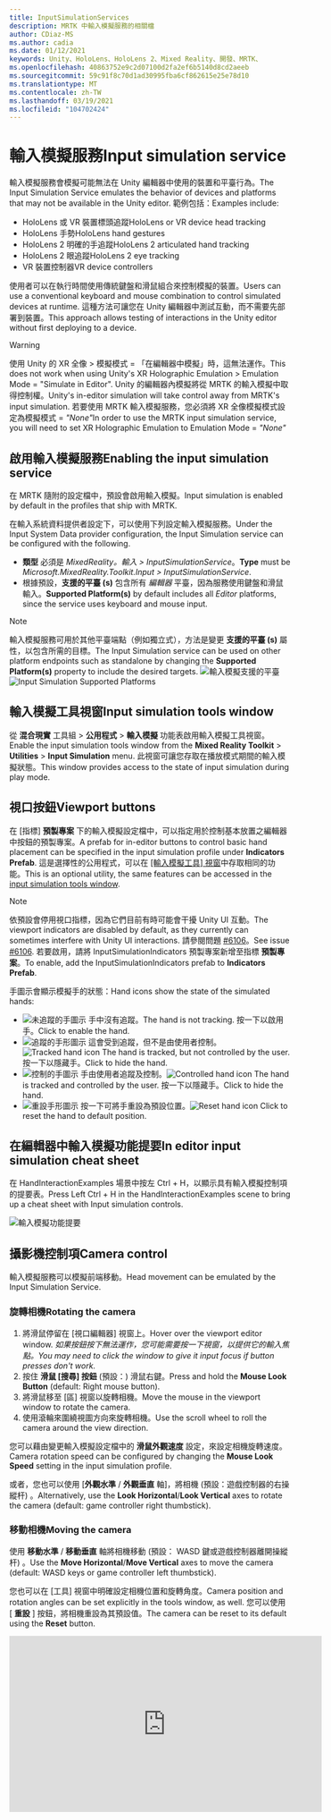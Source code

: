```yaml
---
title: InputSimulationServices
description: MRTK 中輸入模擬服務的相關檔
author: CDiaz-MS
ms.author: cadia
ms.date: 01/12/2021
keywords: Unity、HoloLens、HoloLens 2、Mixed Reality、開發、MRTK、
ms.openlocfilehash: 40863752e9c2d07100d2fa2ef6b5140d8cd2aeeb
ms.sourcegitcommit: 59c91f8c70d1ad30995fba6cf862615e25e78d10
ms.translationtype: MT
ms.contentlocale: zh-TW
ms.lasthandoff: 03/19/2021
ms.locfileid: "104702424"
---
```

# <a name="input-simulation-service"></a><span data-ttu-id="3dd3d-104">輸入模擬服務</span><span class="sxs-lookup"><span data-stu-id="3dd3d-104">Input simulation service</span></span>

<span data-ttu-id="3dd3d-105">輸入模擬服務會模擬可能無法在 Unity 編輯器中使用的裝置和平臺行為。</span><span class="sxs-lookup"><span data-stu-id="3dd3d-105">The Input Simulation Service emulates the behavior of devices and platforms that may not be available in the Unity editor.</span></span> <span data-ttu-id="3dd3d-106">範例包括：</span><span class="sxs-lookup"><span data-stu-id="3dd3d-106">Examples include:</span></span>

* <span data-ttu-id="3dd3d-107">HoloLens 或 VR 裝置標頭追蹤</span><span class="sxs-lookup"><span data-stu-id="3dd3d-107">HoloLens or VR device head tracking</span></span>
* <span data-ttu-id="3dd3d-108">HoloLens 手勢</span><span class="sxs-lookup"><span data-stu-id="3dd3d-108">HoloLens hand gestures</span></span>
* <span data-ttu-id="3dd3d-109">HoloLens 2 明確的手追蹤</span><span class="sxs-lookup"><span data-stu-id="3dd3d-109">HoloLens 2 articulated hand tracking</span></span>
* <span data-ttu-id="3dd3d-110">HoloLens 2 眼追蹤</span><span class="sxs-lookup"><span data-stu-id="3dd3d-110">HoloLens 2 eye tracking</span></span>
* <span data-ttu-id="3dd3d-111">VR 裝置控制器</span><span class="sxs-lookup"><span data-stu-id="3dd3d-111">VR device controllers</span></span>

<span data-ttu-id="3dd3d-112">使用者可以在執行時間使用傳統鍵盤和滑鼠組合來控制模擬的裝置。</span><span class="sxs-lookup"><span data-stu-id="3dd3d-112">Users can use a conventional keyboard and mouse combination to control simulated devices at runtime.</span></span> <span data-ttu-id="3dd3d-113">這種方法可讓您在 Unity 編輯器中測試互動，而不需要先部署到裝置。</span><span class="sxs-lookup"><span data-stu-id="3dd3d-113">This approach allows testing of interactions in the Unity editor without first deploying to a device.</span></span>

> [!WARNING]
> <span data-ttu-id="3dd3d-114">使用 Unity 的 XR 全像 > 模擬模式 = 「在編輯器中模擬」時，這無法運作。</span><span class="sxs-lookup"><span data-stu-id="3dd3d-114">This does not work when using Unity's XR Holographic Emulation > Emulation Mode = "Simulate in Editor".</span></span> <span data-ttu-id="3dd3d-115">Unity 的編輯器內模擬將從 MRTK 的輸入模擬中取得控制權。</span><span class="sxs-lookup"><span data-stu-id="3dd3d-115">Unity's in-editor simulation will take control away from MRTK's input simulation.</span></span> <span data-ttu-id="3dd3d-116">若要使用 MRTK 輸入模擬服務，您必須將 XR 全像模擬模式設定為模擬模式 = *"None"*</span><span class="sxs-lookup"><span data-stu-id="3dd3d-116">In order to use the MRTK input simulation service, you will need to set XR Holographic Emulation to Emulation Mode = *"None"*</span></span>

## <a name="enabling-the-input-simulation-service"></a><span data-ttu-id="3dd3d-117">啟用輸入模擬服務</span><span class="sxs-lookup"><span data-stu-id="3dd3d-117">Enabling the input simulation service</span></span>

<span data-ttu-id="3dd3d-118">在 MRTK 隨附的設定檔中，預設會啟用輸入模擬。</span><span class="sxs-lookup"><span data-stu-id="3dd3d-118">Input simulation is enabled by default in the profiles that ship with MRTK.</span></span>

<span data-ttu-id="3dd3d-119">在輸入系統資料提供者設定下，可以使用下列設定輸入模擬服務。</span><span class="sxs-lookup"><span data-stu-id="3dd3d-119">Under the Input System Data provider configuration, the Input Simulation service can be configured with the following.</span></span>

* <span data-ttu-id="3dd3d-120">**類型** 必須是 *MixedReality。輸入 > InputSimulationService*。</span><span class="sxs-lookup"><span data-stu-id="3dd3d-120">**Type** must be *Microsoft.MixedReality.Toolkit.Input > InputSimulationService*.</span></span>
* <span data-ttu-id="3dd3d-121">根據預設，**支援的平臺 (s)** 包含所有 *編輯器* 平臺，因為服務使用鍵盤和滑鼠輸入。</span><span class="sxs-lookup"><span data-stu-id="3dd3d-121">**Supported Platform(s)** by default includes all *Editor* platforms, since the service uses keyboard and mouse input.</span></span>

> [!NOTE]
> <span data-ttu-id="3dd3d-122">輸入模擬服務可用於其他平臺端點（例如獨立式），方法是變更 **支援的平臺 (s)** 屬性，以包含所需的目標。</span><span class="sxs-lookup"><span data-stu-id="3dd3d-122">The Input Simulation service can be used on other platform endpoints such as standalone by changing the **Supported Platform(s)** property to include the desired targets.</span></span>
> <span data-ttu-id="3dd3d-123">![輸入模擬支援的平臺](../images/input-simulation/InputSimulationSupportedPlatforms.gif)</span><span class="sxs-lookup"><span data-stu-id="3dd3d-123">![Input Simulation Supported Platforms](../images/input-simulation/InputSimulationSupportedPlatforms.gif)</span></span>

## <a name="input-simulation-tools-window"></a><span data-ttu-id="3dd3d-124">輸入模擬工具視窗</span><span class="sxs-lookup"><span data-stu-id="3dd3d-124">Input simulation tools window</span></span>

<span data-ttu-id="3dd3d-125">從 **混合現實** 工具組  >  **公用程式**  >  **輸入模擬** 功能表啟用輸入模擬工具視窗。</span><span class="sxs-lookup"><span data-stu-id="3dd3d-125">Enable the input simulation tools window from the  **Mixed Reality Toolkit** > **Utilities** > **Input Simulation** menu.</span></span> <span data-ttu-id="3dd3d-126">此視窗可讓您存取在播放模式期間的輸入模擬狀態。</span><span class="sxs-lookup"><span data-stu-id="3dd3d-126">This window provides access to the state of input simulation during play mode.</span></span>

## <a name="viewport-buttons"></a><span data-ttu-id="3dd3d-127">視口按鈕</span><span class="sxs-lookup"><span data-stu-id="3dd3d-127">Viewport buttons</span></span>

<span data-ttu-id="3dd3d-128">在 [指標] **預製專案** 下的輸入模擬設定檔中，可以指定用於控制基本放置之編輯器中按鈕的預製專案。</span><span class="sxs-lookup"><span data-stu-id="3dd3d-128">A prefab for in-editor buttons to control basic hand placement can be specified in the input simulation profile under **Indicators Prefab**.</span></span> <span data-ttu-id="3dd3d-129">這是選擇性的公用程式，可以在 [ [輸入模擬工具] 視窗](#input-simulation-tools-window)中存取相同的功能。</span><span class="sxs-lookup"><span data-stu-id="3dd3d-129">This is an optional utility, the same features can be accessed in the [input simulation tools window](#input-simulation-tools-window).</span></span>

> [!NOTE]
> <span data-ttu-id="3dd3d-130">依預設會停用視口指標，因為它們目前有時可能會干擾 Unity UI 互動。</span><span class="sxs-lookup"><span data-stu-id="3dd3d-130">The viewport indicators are disabled by default, as they currently can sometimes interfere with Unity UI interactions.</span></span> <span data-ttu-id="3dd3d-131">請參閱問題 [#6106](https://github.com/microsoft/MixedRealityToolkit-Unity/issues/6106)。</span><span class="sxs-lookup"><span data-stu-id="3dd3d-131">See issue [#6106](https://github.com/microsoft/MixedRealityToolkit-Unity/issues/6106).</span></span> <span data-ttu-id="3dd3d-132">若要啟用，請將 InputSimulationIndicators 預製專案新增至指標 **預製專案**。</span><span class="sxs-lookup"><span data-stu-id="3dd3d-132">To enable, add the InputSimulationIndicators prefab to **Indicators Prefab**.</span></span>

<span data-ttu-id="3dd3d-133">手圖示會顯示模擬手的狀態：</span><span class="sxs-lookup"><span data-stu-id="3dd3d-133">Hand icons show the state of the simulated hands:</span></span>

* ![未追蹤的手圖示](../images/input-simulation/MRTK_InputSimulation_HandIndicator_Untracked.png) <span data-ttu-id="3dd3d-135">手中沒有追蹤。</span><span class="sxs-lookup"><span data-stu-id="3dd3d-135">The hand is not tracking.</span></span> <span data-ttu-id="3dd3d-136">按一下以啟用手。</span><span class="sxs-lookup"><span data-stu-id="3dd3d-136">Click to enable the hand.</span></span>
* <span data-ttu-id="3dd3d-137">![追蹤的手形圖示](../images/input-simulation/MRTK_InputSimulation_HandIndicator_Tracked.png "追蹤的手形圖示") 這會受到追蹤，但不是由使用者控制。</span><span class="sxs-lookup"><span data-stu-id="3dd3d-137">![Tracked hand icon](../images/input-simulation/MRTK_InputSimulation_HandIndicator_Tracked.png "Tracked hand icon") The hand is tracked, but not controlled by the user.</span></span> <span data-ttu-id="3dd3d-138">按一下以隱藏手。</span><span class="sxs-lookup"><span data-stu-id="3dd3d-138">Click to hide the hand.</span></span>
* <span data-ttu-id="3dd3d-139">![控制的手圖示](../images/input-simulation/MRTK_InputSimulation_HandIndicator_Controlled.png "控制的手圖示") 手由使用者追蹤及控制。</span><span class="sxs-lookup"><span data-stu-id="3dd3d-139">![Controlled hand icon](../images/input-simulation/MRTK_InputSimulation_HandIndicator_Controlled.png "Controlled hand icon") The hand is tracked and controlled by the user.</span></span> <span data-ttu-id="3dd3d-140">按一下以隱藏手。</span><span class="sxs-lookup"><span data-stu-id="3dd3d-140">Click to hide the hand.</span></span>
* <span data-ttu-id="3dd3d-141">![重設手形圖示](../images/input-simulation/MRTK_InputSimulation_HandIndicator_Reset.png "重設手形圖示") 按一下可將手重設為預設位置。</span><span class="sxs-lookup"><span data-stu-id="3dd3d-141">![Reset hand icon](../images/input-simulation/MRTK_InputSimulation_HandIndicator_Reset.png "Reset hand icon") Click to reset the hand to default position.</span></span>

## <a name="in-editor-input-simulation-cheat-sheet"></a><span data-ttu-id="3dd3d-142">在編輯器中輸入模擬功能提要</span><span class="sxs-lookup"><span data-stu-id="3dd3d-142">In editor input simulation cheat sheet</span></span>

<span data-ttu-id="3dd3d-143">在 HandInteractionExamples 場景中按左 Ctrl + H，以顯示具有輸入模擬控制項的提要表。</span><span class="sxs-lookup"><span data-stu-id="3dd3d-143">Press Left Ctrl + H in the HandInteractionExamples scene to bring up a cheat sheet with Input simulation controls.</span></span>

![輸入模擬功能提要](https://user-images.githubusercontent.com/39840334/86066480-13637f00-ba27-11ea-8814-d222d548f684.gif)

## <a name="camera-control"></a><span data-ttu-id="3dd3d-145">攝影機控制項</span><span class="sxs-lookup"><span data-stu-id="3dd3d-145">Camera control</span></span>

<span data-ttu-id="3dd3d-146">輸入模擬服務可以模擬前端移動。</span><span class="sxs-lookup"><span data-stu-id="3dd3d-146">Head movement can be emulated by the Input Simulation Service.</span></span>

### <a name="rotating-the-camera"></a><span data-ttu-id="3dd3d-147">旋轉相機</span><span class="sxs-lookup"><span data-stu-id="3dd3d-147">Rotating the camera</span></span>

1. <span data-ttu-id="3dd3d-148">將滑鼠停留在 [視口編輯器] 視窗上。</span><span class="sxs-lookup"><span data-stu-id="3dd3d-148">Hover over the viewport editor window.</span></span>
    <span data-ttu-id="3dd3d-149">*如果按鈕按下無法運作，您可能需要按一下視窗，以提供它的輸入焦點。*</span><span class="sxs-lookup"><span data-stu-id="3dd3d-149">*You may need to click the window to give it input focus if button presses don't work.*</span></span>
1. <span data-ttu-id="3dd3d-150">按住 **滑鼠 [搜尋] 按鈕** (預設：) 滑鼠右鍵。</span><span class="sxs-lookup"><span data-stu-id="3dd3d-150">Press and hold the **Mouse Look Button** (default: Right mouse button).</span></span>
1. <span data-ttu-id="3dd3d-151">將滑鼠移至 [區] 視窗以旋轉相機。</span><span class="sxs-lookup"><span data-stu-id="3dd3d-151">Move the mouse in the viewport window to rotate the camera.</span></span>
1. <span data-ttu-id="3dd3d-152">使用滾輪來圍繞視圖方向來旋轉相機。</span><span class="sxs-lookup"><span data-stu-id="3dd3d-152">Use the scroll wheel to roll the camera around the view direction.</span></span>

<span data-ttu-id="3dd3d-153">您可以藉由變更輸入模擬設定檔中的 **滑鼠外觀速度** 設定，來設定相機旋轉速度。</span><span class="sxs-lookup"><span data-stu-id="3dd3d-153">Camera rotation speed can be configured by changing the **Mouse Look Speed** setting in the input simulation profile.</span></span>

<span data-ttu-id="3dd3d-154">或者，您也可以使用 [**外觀水準** / **外觀垂直** 軸]，將相機 (預設：遊戲控制器的右操縱杆) 。</span><span class="sxs-lookup"><span data-stu-id="3dd3d-154">Alternatively, use the **Look Horizontal**/**Look Vertical** axes to rotate the camera (default: game controller right thumbstick).</span></span>

### <a name="moving-the-camera"></a><span data-ttu-id="3dd3d-155">移動相機</span><span class="sxs-lookup"><span data-stu-id="3dd3d-155">Moving the camera</span></span>

<span data-ttu-id="3dd3d-156">使用 **移動水準** / **移動垂直** 軸將相機移動 (預設： WASD 鍵或遊戲控制器離開操縱杆) 。</span><span class="sxs-lookup"><span data-stu-id="3dd3d-156">Use the **Move Horizontal**/**Move Vertical** axes to move the camera (default: WASD keys or game controller left thumbstick).</span></span>

<span data-ttu-id="3dd3d-157">您也可以在 [工具] 視窗中明確設定相機位置和旋轉角度。</span><span class="sxs-lookup"><span data-stu-id="3dd3d-157">Camera position and rotation angles can be set explicitly in the tools window, as well.</span></span> <span data-ttu-id="3dd3d-158">您可以使用 [ **重設** ] 按鈕，將相機重設為其預設值。</span><span class="sxs-lookup"><span data-stu-id="3dd3d-158">The camera can be reset to its default using the **Reset** button.</span></span>

<iframe width="560" height="315" src="https://www.youtube.com/embed/Z7L4I1ET7GU" class="center" frameborder="0" allow="accelerometer; encrypted-media; gyroscope; picture-in-picture" allowfullscreen />

## <a name="controller-simulation"></a><span data-ttu-id="3dd3d-159">控制器模擬</span><span class="sxs-lookup"><span data-stu-id="3dd3d-159">Controller simulation</span></span>

<span data-ttu-id="3dd3d-160">輸入模擬支援模擬控制器裝置 (亦即移動控制器和手) 。</span><span class="sxs-lookup"><span data-stu-id="3dd3d-160">The input simulation supports emulated controller devices (i.e. motion controllers and hands).</span></span> <span data-ttu-id="3dd3d-161">這些虛擬控制器可以與任何支援一般控制器的物件互動，例如按鈕或 grabbable 物件。</span><span class="sxs-lookup"><span data-stu-id="3dd3d-161">These virtual controllers can interact with any object that supports regular controllers, such as buttons or grabbable objects.</span></span>

### <a name="controller-simulation-mode"></a><span data-ttu-id="3dd3d-162">控制器模擬模式</span><span class="sxs-lookup"><span data-stu-id="3dd3d-162">Controller simulation mode</span></span>

<span data-ttu-id="3dd3d-163">在 [ [輸入模擬工具] 視窗](#input-simulation-tools-window) 中， **預設控制器模擬模式** 設定會在三個不同的輸入模型之間切換。</span><span class="sxs-lookup"><span data-stu-id="3dd3d-163">In the [input simulation tools window](#input-simulation-tools-window) the **Default Controller Simulation Mode** setting switches between three distinct input models.</span></span> <span data-ttu-id="3dd3d-164">您也可以在輸入模擬設定檔中設定此預設模式。</span><span class="sxs-lookup"><span data-stu-id="3dd3d-164">This default mode can also be set in the input simulation profile.</span></span>

* <span data-ttu-id="3dd3d-165">明確表達的 *手：模擬* 具有聯合位置資料的全向裝置。</span><span class="sxs-lookup"><span data-stu-id="3dd3d-165">*Articulated Hands*: Simulates a fully articulated hand device with joint position data.</span></span>

   <span data-ttu-id="3dd3d-166">模擬 HoloLens 2 互動模型。</span><span class="sxs-lookup"><span data-stu-id="3dd3d-166">Emulates HoloLens 2 interaction model.</span></span>

   <span data-ttu-id="3dd3d-167">以確切定位或使用觸控為依據的互動，可在此模式中模擬。</span><span class="sxs-lookup"><span data-stu-id="3dd3d-167">Interactions that are based on the precise positioning of the hand or use touching can be simulated in this mode.</span></span>

* <span data-ttu-id="3dd3d-168">*手手勢*：利用點擊和基本手勢模擬簡化的模型。</span><span class="sxs-lookup"><span data-stu-id="3dd3d-168">*Hand Gestures*: Simulates a simplified hand model with air tap and basic gestures.</span></span>

   <span data-ttu-id="3dd3d-169">模擬 [HoloLens 互動模型](https://docs.microsoft.com/windows/mixed-reality/gestures)。</span><span class="sxs-lookup"><span data-stu-id="3dd3d-169">Emulates [HoloLens interaction model](https://docs.microsoft.com/windows/mixed-reality/gestures).</span></span>

   <span data-ttu-id="3dd3d-170">焦點是使用注視指標來控制。</span><span class="sxs-lookup"><span data-stu-id="3dd3d-170">Focus is controlled using the Gaze pointer.</span></span> <span data-ttu-id="3dd3d-171">「 *攻* 點」手勢用來與按鈕互動。</span><span class="sxs-lookup"><span data-stu-id="3dd3d-171">The *Air Tap* gesture is used to interact with buttons.</span></span>

* <span data-ttu-id="3dd3d-172">*移動控制器*：模擬與 VR 耳機搭配使用的動作控制器，其運作方式類似于與明確表達的互動。</span><span class="sxs-lookup"><span data-stu-id="3dd3d-172">*Motion Controller*: Simulates a motion controller used with VR headsets that works similarly to far interactions with Articulated Hands.</span></span>

   <span data-ttu-id="3dd3d-173">使用控制器互動模型來模擬 VR 耳機。</span><span class="sxs-lookup"><span data-stu-id="3dd3d-173">Emulates VR headset with controllers interaction model.</span></span>

   <span data-ttu-id="3dd3d-174">觸發程式、抓取和功能表鍵是透過鍵盤和滑鼠輸入模擬。</span><span class="sxs-lookup"><span data-stu-id="3dd3d-174">The trigger, grab and menu keys are simulated via keyboard and mouse input.</span></span>

### <a name="simulating-controller-movement"></a><span data-ttu-id="3dd3d-175">模擬控制器移動</span><span class="sxs-lookup"><span data-stu-id="3dd3d-175">Simulating controller movement</span></span>

<span data-ttu-id="3dd3d-176">按住 **左/靠右控制器操作金鑰** (預設：左方控制器的 *左移位* 和右邊控制器的 *空間*) ，以取得任一控制器的控制權。</span><span class="sxs-lookup"><span data-stu-id="3dd3d-176">Press and hold the **Left/Right Controller Manipulation Key** (default: *Left Shift* for left controller and *Space* for right controller) to gain control of either controller.</span></span> <span data-ttu-id="3dd3d-177">當按下操作按鍵時，控制器將會出現在 [功能區] 中。</span><span class="sxs-lookup"><span data-stu-id="3dd3d-177">While the manipulation key is pressed, the controller will appear in the viewport.</span></span> <span data-ttu-id="3dd3d-178">一旦釋放操作金鑰之後，控制器會在短暫的 **控制器隱藏 Timeout** 之後消失。</span><span class="sxs-lookup"><span data-stu-id="3dd3d-178">Once the manipulation key is released, the controllers will disappear after a short **Controller Hide Timeout**.</span></span>

<span data-ttu-id="3dd3d-179">您可以透過 [ [輸入模擬工具] 視窗](#input-simulation-tools-window) 中的相機來切換和凍結控制器，或按下 **切換左/向右控制器鍵** (預設值： *T* 代表左邊， *Y* 表示右邊的) 。</span><span class="sxs-lookup"><span data-stu-id="3dd3d-179">Controllers can be toggled on and frozen relative to the camera in the [input simulation tools window](#input-simulation-tools-window) or by pressing the **Toggle Left/Right Controller Key** (default: *T* for left and *Y* for right).</span></span> <span data-ttu-id="3dd3d-180">再按一次切換鍵，再次隱藏控制器。</span><span class="sxs-lookup"><span data-stu-id="3dd3d-180">Press the toggle key again to hide the controllers again.</span></span> <span data-ttu-id="3dd3d-181">若要操控控制器，必須保留 **左/右控制器操作金鑰** 。</span><span class="sxs-lookup"><span data-stu-id="3dd3d-181">To manipulate the controllers, the **Left/Right Controller Manipulation Key** needs to be held.</span></span> <span data-ttu-id="3dd3d-182">按兩下 **Left/Right 控制器操作金鑰** 也可以開啟/關閉控制器。</span><span class="sxs-lookup"><span data-stu-id="3dd3d-182">Double tapping the **Left/Right Controller Manipulation Key** can also toggle the controllers on/off.</span></span>

<span data-ttu-id="3dd3d-183">滑鼠移動會將控制器移至 [視圖] 平面。</span><span class="sxs-lookup"><span data-stu-id="3dd3d-183">Mouse movement will move the controller in the view plane.</span></span> <span data-ttu-id="3dd3d-184">您可以使用 **滑鼠滾輪**，更進一步或更接近相機來移動控制器。</span><span class="sxs-lookup"><span data-stu-id="3dd3d-184">Controllers can be moved further or closer to the camera using the **mouse wheel**.</span></span>

<span data-ttu-id="3dd3d-185">若要使用滑鼠旋轉控制器，請將 **左/右控制器操作金鑰** (*左移* 或 *空格*) *，然後* 將 **控制器旋轉按鈕** (預設： *左方 Ctrl* 按鈕) ，然後移動滑鼠以旋轉控制器。</span><span class="sxs-lookup"><span data-stu-id="3dd3d-185">To rotate controllers using the mouse, hold both the **Left/Right Controller Manipulation Key** (*Left Shift* or *Space*) *and* the **Controller Rotate Button** (default: *Left Ctrl* button) and then move the mouse to rotate the controller.</span></span> <span data-ttu-id="3dd3d-186">您可以藉由變更輸入模擬設定檔中的 **滑鼠控制器旋轉速度** 設定，來設定控制器旋轉速度。</span><span class="sxs-lookup"><span data-stu-id="3dd3d-186">Controller rotation speed can be configured by changing the **Mouse Controller Rotation Speed** setting in the input simulation profile.</span></span>

<span data-ttu-id="3dd3d-187">所有放置也都可以在 [ [輸入模擬工具] 視窗](#input-simulation-tools-window)中變更，包括重設為預設值。</span><span class="sxs-lookup"><span data-stu-id="3dd3d-187">All hand placement can also changed in the [input simulation tools window](#input-simulation-tools-window), including resetting hands to default.</span></span>

### <a name="additional-profile-settings"></a><span data-ttu-id="3dd3d-188">其他設定檔設定</span><span class="sxs-lookup"><span data-stu-id="3dd3d-188">Additional profile settings</span></span>

* <span data-ttu-id="3dd3d-189">**控制器深度乘數** 控制滑鼠滾輪深度移動的敏感度。</span><span class="sxs-lookup"><span data-stu-id="3dd3d-189">**Controller Depth Multiplier** controls the sensitivity of the mouse scroll wheel depth movement.</span></span> <span data-ttu-id="3dd3d-190">較大的數位會加速控制器縮放。</span><span class="sxs-lookup"><span data-stu-id="3dd3d-190">A larger number will speed up controller zoom.</span></span>
* <span data-ttu-id="3dd3d-191">**預設控制器距離** 是來自相機的控制器初始距離。</span><span class="sxs-lookup"><span data-stu-id="3dd3d-191">**Default Controller Distance** is the initial distance of controllers from the camera.</span></span> <span data-ttu-id="3dd3d-192">按一下 [ **重設** ] 按鈕控制器也會將控制器放在這個距離。</span><span class="sxs-lookup"><span data-stu-id="3dd3d-192">Clicking the **Reset** button controllers will also place controllers at this distance.</span></span>
* <span data-ttu-id="3dd3d-193">**控制器抖動量** 會將隨機動作新增至控制器。</span><span class="sxs-lookup"><span data-stu-id="3dd3d-193">**Controller Jitter Amount** adds random motion to controllers.</span></span> <span data-ttu-id="3dd3d-194">這項功能可用來模擬裝置上不正確的控制器追蹤，並確保互動適用于雜訊的輸入。</span><span class="sxs-lookup"><span data-stu-id="3dd3d-194">This feature can be used to simulate inaccurate controller tracking on the device, and ensure that interactions work well with noisy input.</span></span>

<iframe width="560" height="315" src="https://www.youtube.com/embed/uRYfwuqsjBQ" class="center" frameborder="0" allow="accelerometer; encrypted-media; gyroscope; picture-in-picture" allowfullscreen />

### <a name="hand-gestures"></a><span data-ttu-id="3dd3d-195">手勢</span><span class="sxs-lookup"><span data-stu-id="3dd3d-195">Hand gestures</span></span>

<span data-ttu-id="3dd3d-196">捏合、抓取、刺探等手勢也可以模擬。</span><span class="sxs-lookup"><span data-stu-id="3dd3d-196">Hand gestures such as pinching, grabbing, poking, etc. can also be simulated.</span></span>

1. <span data-ttu-id="3dd3d-197">使用 **left/Right 控制器操作金鑰** (*左移* 或 *空格*) 來啟用手形控制</span><span class="sxs-lookup"><span data-stu-id="3dd3d-197">Enable hand control using the **Left/Right Controller Manipulation Key** (*Left Shift* or *Space*)</span></span>

2. <span data-ttu-id="3dd3d-198">在操作時，按住滑鼠按鍵以執行手勢手勢。</span><span class="sxs-lookup"><span data-stu-id="3dd3d-198">While manipulating, press and hold a mouse button to perform a hand gesture.</span></span>

<span data-ttu-id="3dd3d-199">您可以對應每個滑鼠按鍵，使用 *左/中/右滑鼠右鍵手勢* 設定，將手圖形轉換成不同的手勢。</span><span class="sxs-lookup"><span data-stu-id="3dd3d-199">Each of the mouse buttons can be mapped to transform the hand shape into a different gesture using the *Left/Middle/Right Mouse Hand Gesture* settings.</span></span> <span data-ttu-id="3dd3d-200">當未按下任何按鈕時， *預設手勢* 是手的形狀。</span><span class="sxs-lookup"><span data-stu-id="3dd3d-200">The *Default Hand Gesture* is the shape of the hand when no button is pressed.</span></span>

> [!NOTE]
> <span data-ttu-id="3dd3d-201">縮小 *手勢是* 唯一執行「選取」動作的手勢。</span><span class="sxs-lookup"><span data-stu-id="3dd3d-201">The *Pinch* gesture is the only gesture that performs the "Select" action at this point.</span></span>

### <a name="one-hand-manipulation"></a><span data-ttu-id="3dd3d-202">單次操作</span><span class="sxs-lookup"><span data-stu-id="3dd3d-202">One-hand manipulation</span></span>

1. <span data-ttu-id="3dd3d-203">按住 **left/Right 控制器操作金鑰** (*左移* 或 *空格*) </span><span class="sxs-lookup"><span data-stu-id="3dd3d-203">Press and hold **Left/Right Controller Manipulation Key** (*Left Shift* or *Space*)</span></span>
2. <span data-ttu-id="3dd3d-204">物件上的點</span><span class="sxs-lookup"><span data-stu-id="3dd3d-204">Point at object</span></span>
3. <span data-ttu-id="3dd3d-205">按住滑鼠按鍵以縮小</span><span class="sxs-lookup"><span data-stu-id="3dd3d-205">Hold mouse button to pinch</span></span>
4. <span data-ttu-id="3dd3d-206">使用您的滑鼠移動物件</span><span class="sxs-lookup"><span data-stu-id="3dd3d-206">Use your mouse to move the object</span></span>
5. <span data-ttu-id="3dd3d-207">放開滑鼠按鍵以停止互動</span><span class="sxs-lookup"><span data-stu-id="3dd3d-207">Release the mouse button to stop interaction</span></span>

<iframe width="560" height="315" src="https://www.youtube.com/embed/rM0xaHam6wM" class="center" frameborder="0" allow="accelerometer; encrypted-media; gyroscope; picture-in-picture" allowfullscreen />

### <a name="two-hand-manipulation"></a><span data-ttu-id="3dd3d-208">雙手勢操作</span><span class="sxs-lookup"><span data-stu-id="3dd3d-208">Two-hand manipulation</span></span>

<span data-ttu-id="3dd3d-209">若要同時以兩種方式操作物件，建議使用持續性手動模式。</span><span class="sxs-lookup"><span data-stu-id="3dd3d-209">For manipulating objects with two hands at the same time, the persistent hand mode is recommended.</span></span>

1. <span data-ttu-id="3dd3d-210">按下切換鍵 (*T/Y*) 來切換。</span><span class="sxs-lookup"><span data-stu-id="3dd3d-210">Toggle on both hands by pressing the toggle keys (*T/Y*).</span></span>
1. <span data-ttu-id="3dd3d-211">一次處理一個手勢：</span><span class="sxs-lookup"><span data-stu-id="3dd3d-211">Manipulate one hand at a time:</span></span>
    1. <span data-ttu-id="3dd3d-212">按住 **空格鍵** 以控制右手邊</span><span class="sxs-lookup"><span data-stu-id="3dd3d-212">Hold **Space** to control the right hand</span></span>
    1. <span data-ttu-id="3dd3d-213">將手移至您要抓取物件的位置</span><span class="sxs-lookup"><span data-stu-id="3dd3d-213">Move the hand to where you want to grab the object</span></span>
    1. <span data-ttu-id="3dd3d-214">按下 **滑鼠左鍵** 可啟動 *縮小手勢。*</span><span class="sxs-lookup"><span data-stu-id="3dd3d-214">Press the **left mouse button** to activate the *Pinch* gesture.</span></span>
    1. <span data-ttu-id="3dd3d-215">釋放 **空間** 可停止控制右手邊。</span><span class="sxs-lookup"><span data-stu-id="3dd3d-215">Release **Space** to stop controlling the right hand.</span></span> <span data-ttu-id="3dd3d-216">手將會凍結並 *鎖定到縮小手勢，* 因為它已不再被操作。</span><span class="sxs-lookup"><span data-stu-id="3dd3d-216">The hand will be frozen in place and be locked into the *Pinch* gesture since it is no longer being manipulated.</span></span>
1. <span data-ttu-id="3dd3d-217">以另一種方式重複此程式，在第二個位置抓取相同的物件。</span><span class="sxs-lookup"><span data-stu-id="3dd3d-217">Repeat the process with the other hand, grabbing the same object in a second spot.</span></span>
1. <span data-ttu-id="3dd3d-218">現在這兩個手都會抓取相同的物件，您可以將其中一個物件移至兩個執行中的操作。</span><span class="sxs-lookup"><span data-stu-id="3dd3d-218">Now that both hands are grabbing the same object, you can move either of them to perform two-handed manipulation.</span></span>

<iframe width="560" height="315" src="https://www.youtube.com/embed/Qol5OFNfN14" class="center" frameborder="0" allow="accelerometer; encrypted-media; gyroscope; picture-in-picture" allowfullscreen />

### <a name="ggv-gaze-gesture-and-voice-interaction"></a><span data-ttu-id="3dd3d-219">GGV (注視、手勢和語音) 互動</span><span class="sxs-lookup"><span data-stu-id="3dd3d-219">GGV (Gaze, Gesture, and Voice) interaction</span></span>

<span data-ttu-id="3dd3d-220">根據預設，GGV 互動會在編輯器中啟用，但場景中不會有明確的手。</span><span class="sxs-lookup"><span data-stu-id="3dd3d-220">By default, GGV interaction is enabled in-editor while there are no articulated hands present in the scene.</span></span>

1. <span data-ttu-id="3dd3d-221">旋轉相機以指向互動物件上的注視游標 (滑鼠右鍵) </span><span class="sxs-lookup"><span data-stu-id="3dd3d-221">Rotate the camera to point the gaze cursor at the interactable object (right mouse button)</span></span>
1. <span data-ttu-id="3dd3d-222">按一下並按住 **滑鼠** 左鍵以進行互動</span><span class="sxs-lookup"><span data-stu-id="3dd3d-222">Click and hold **left mouse button** to interact</span></span>
1. <span data-ttu-id="3dd3d-223">再次旋轉相機以操作物件</span><span class="sxs-lookup"><span data-stu-id="3dd3d-223">Rotate the camera again to manipulate the object</span></span>

<span data-ttu-id="3dd3d-224">您可以切換輸入模擬設定檔內的 [ *已啟用手動可用輸入* ] 選項來關閉此功能。</span><span class="sxs-lookup"><span data-stu-id="3dd3d-224">You can turn this off by toggling the *Is Hand Free Input Enabled* option inside the Input Simulation Profile.</span></span>

<span data-ttu-id="3dd3d-225">此外，您可以使用模擬的手 GGV 互動</span><span class="sxs-lookup"><span data-stu-id="3dd3d-225">In addition, you can use simulated hands for GGV interaction</span></span>

1. <span data-ttu-id="3dd3d-226">藉由將 **手動模擬模式** 切換至 [輸入模擬設定檔](#enabling-the-input-simulation-service)中的 *手勢* 來啟用 GGV 模擬</span><span class="sxs-lookup"><span data-stu-id="3dd3d-226">Enable GGV simulation by switching **Hand Simulation Mode** to *Gestures* in the [Input Simulation Profile](#enabling-the-input-simulation-service)</span></span>
1. <span data-ttu-id="3dd3d-227">旋轉相機以指向互動物件上的注視游標 (滑鼠右鍵) </span><span class="sxs-lookup"><span data-stu-id="3dd3d-227">Rotate the camera to point the gaze cursor at the interactable object (right mouse button)</span></span>
1. <span data-ttu-id="3dd3d-228">按住 **空格鍵** 以控制右手邊</span><span class="sxs-lookup"><span data-stu-id="3dd3d-228">Hold **Space** to control the right hand</span></span>
1. <span data-ttu-id="3dd3d-229">按一下並按住 **滑鼠** 左鍵以進行互動</span><span class="sxs-lookup"><span data-stu-id="3dd3d-229">Click and hold **left mouse button** to interact</span></span>
1. <span data-ttu-id="3dd3d-230">使用您的滑鼠移動物件</span><span class="sxs-lookup"><span data-stu-id="3dd3d-230">Use your mouse to move the object</span></span>
1. <span data-ttu-id="3dd3d-231">放開滑鼠按鍵以停止互動</span><span class="sxs-lookup"><span data-stu-id="3dd3d-231">Release the mouse button to stop interaction</span></span>

<iframe width="560" height="315" src="https://www.youtube.com/embed/6841rRMdqWw" class="center" frameborder="0" allow="accelerometer; encrypted-media; gyroscope; picture-in-picture" allowfullscreen />

### <a name="motion-controller-interaction"></a><span data-ttu-id="3dd3d-232">移動控制器互動</span><span class="sxs-lookup"><span data-stu-id="3dd3d-232">Motion controller interaction</span></span>

<span data-ttu-id="3dd3d-233">模擬的動作控制器可透過與明確表達的相同方式來操作。</span><span class="sxs-lookup"><span data-stu-id="3dd3d-233">The simulated motion controllers can be manipulated the same way articulated hands are.</span></span> <span data-ttu-id="3dd3d-234">在觸發程式、抓取和功能表鍵分別對應至 *滑鼠左鍵*、 *G* 和 *M* 鍵的情況下，互動模型與明確的手互動很類似。</span><span class="sxs-lookup"><span data-stu-id="3dd3d-234">The interaction model is similar to far interaction of articulated hand while the trigger, grab and menu keys are mapped to *left mouse button*, *G* and *M* key respectively.</span></span>

### <a name="eye-tracking"></a><span data-ttu-id="3dd3d-235">眼球追蹤</span><span class="sxs-lookup"><span data-stu-id="3dd3d-235">Eye tracking</span></span>

<span data-ttu-id="3dd3d-236">您可以藉由檢查 [輸入模擬設定檔](#enabling-the-input-simulation-service)中的 [**模擬眼睛位置**] 選項來啟用 [眼睛追蹤模擬](../input/eye-tracking/eye-tracking-basic-setup.md#simulating-eye-tracking-in-the-unity-editor)。</span><span class="sxs-lookup"><span data-stu-id="3dd3d-236">[Eye tracking simulation](../input/eye-tracking/eye-tracking-basic-setup.md#simulating-eye-tracking-in-the-unity-editor) can be enabled by checking the **Simulate Eye Position** option in the [Input Simulation Profile](#enabling-the-input-simulation-service).</span></span> <span data-ttu-id="3dd3d-237">這不應該與 GGV 或移動控制器樣式互動一起使用 (因此，請確定 **預設控制器模擬模式** 已設定為 [ *已) ]* 。</span><span class="sxs-lookup"><span data-stu-id="3dd3d-237">This should not be used with GGV or motion controller style interactions (so ensure that **Default Controller Simulation Mode** is set to *Articulated Hand*).</span></span>

## <a name="see-also"></a><span data-ttu-id="3dd3d-238">另請參閱</span><span class="sxs-lookup"><span data-stu-id="3dd3d-238">See also</span></span>

* <span data-ttu-id="3dd3d-239">[輸入系統設定檔](../input/input-providers.md)。</span><span class="sxs-lookup"><span data-stu-id="3dd3d-239">[Input System profile](../input/input-providers.md).</span></span>
